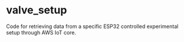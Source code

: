 # valve_setup

Code for retrieving data from a specific ESP32 controlled experimental setup through AWS IoT core.
